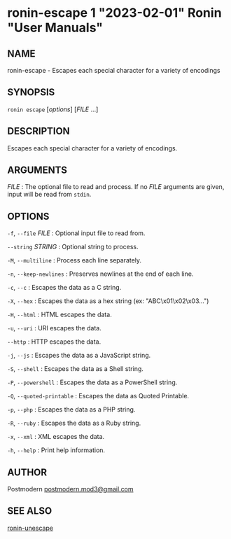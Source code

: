 # ronin-escape 1 "2023-02-01" Ronin "User Manuals"

## NAME

ronin-escape - Escapes each special character for a variety of encodings

## SYNOPSIS

`ronin escape` [*options*] [*FILE* ...]

## DESCRIPTION

Escapes each special character for a variety of encodings.

## ARGUMENTS

*FILE*
: The optional file to read and process. If no *FILE* arguments are given,
  input will be read from `stdin`.

## OPTIONS

`-f`, `--file` *FILE*
: Optional input file to read from.

`--string` *STRING*
: Optional string to process.

`-M`, `--multiline`
: Process each line separately.

`-n`, `--keep-newlines`
: Preserves newlines at the end of each line.

`-c`, `--c`
: Escapes the data as a C string.

`-X`, `--hex`
: Escapes the data as a hex string (ex: "ABC\x01\x02\x03...")

`-H`, `--html`
: HTML escapes the data.

`-u`, `--uri`
: URI escapes the data.

`--http`
: HTTP escapes the data.

`-j`, `--js`
: Escapes the data as a JavaScript string.

`-S`, `--shell`
: Escapes the data as a Shell string.

`-P`, `--powershell`
: Escapes the data as a PowerShell string.

`-Q`, `--quoted-printable`
: Escapes the data as Quoted Printable.

`-p`, `--php`
: Escapes the data as a PHP string.

`-R`, `--ruby`
: Escapes the data as a Ruby string.

`-x`, `--xml`
: XML escapes the data.

`-h`, `--help`
: Print help information.

## AUTHOR

Postmodern <postmodern.mod3@gmail.com>

## SEE ALSO

[ronin-unescape](ronin-unescape.1.md)
